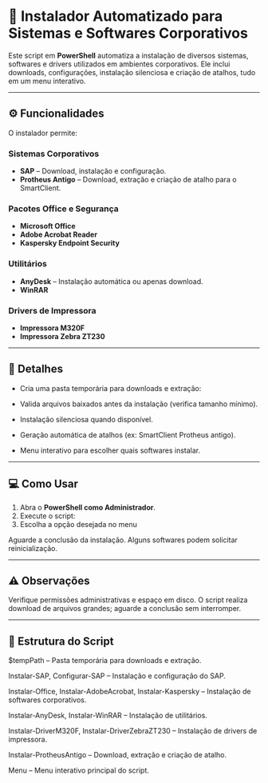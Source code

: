 # 🚀 Instalador Automatizado para Sistemas e Softwares Corporativos

Este script em **PowerShell** automatiza a instalação de diversos sistemas, softwares e drivers utilizados em ambientes corporativos. Ele inclui downloads, configurações, instalação silenciosa e criação de atalhos, tudo em um menu interativo.

---

## ⚙️ Funcionalidades

O instalador permite:

### Sistemas Corporativos
- **SAP** – Download, instalação e configuração.
- **Protheus Antigo** – Download, extração e criação de atalho para o SmartClient.

### Pacotes Office e Segurança
- **Microsoft Office**
- **Adobe Acrobat Reader**
- **Kaspersky Endpoint Security**

### Utilitários
- **AnyDesk** – Instalação automática ou apenas download.
- **WinRAR**

### Drivers de Impressora
- **Impressora M320F**
- **Impressora Zebra ZT230**

---

## 📝 Detalhes

- Cria uma pasta temporária para downloads e extração:  

- Valida arquivos baixados antes da instalação (verifica tamanho mínimo).
- Instalação silenciosa quando disponível.
- Geração automática de atalhos (ex: SmartClient Protheus antigo).
- Menu interativo para escolher quais softwares instalar.

---

## 💻 Como Usar

1. Abra o **PowerShell como Administrador**.
2. Execute o script:
3. Escolha a opção desejada no menu

Aguarde a conclusão da instalação. Alguns softwares podem solicitar reinicialização.

---

## ⚠️ Observações

Verifique permissões administrativas e espaço em disco.
O script realiza download de arquivos grandes; aguarde a conclusão sem interromper.

---

## 📂 Estrutura do Script
$tempPath – Pasta temporária para downloads e extração.

Instalar-SAP, Configurar-SAP – Instalação e configuração do SAP.

Instalar-Office, Instalar-AdobeAcrobat, Instalar-Kaspersky – Instalação de softwares corporativos.

Instalar-AnyDesk, Instalar-WinRAR – Instalação de utilitários.

Instalar-DriverM320F, Instalar-DriverZebraZT230 – Instalação de drivers de impressora.

Instalar-ProtheusAntigo – Download, extração e criação de atalho.

Menu – Menu interativo principal do script.
